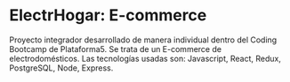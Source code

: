 # ElectrHogar: E-commerce

Proyecto integrador desarrollado de manera individual dentro del Coding Bootcamp de Plataforma5. Se trata de un E-commerce de electrodomésticos.
Las tecnologías usadas son: Javascript, React, Redux, PostgreSQL, Node, Express.
